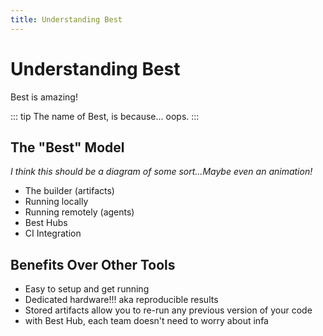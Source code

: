 ```yaml
---
title: Understanding Best
---
```


# Understanding Best

Best is amazing!

::: tip
The name of Best, is because... oops.
:::

## The "Best" Model
*I think this should be a diagram of some sort...Maybe even an animation!*
- The builder (artifacts)
- Running locally
- Running remotely (agents)
- Best Hubs
- CI Integration

## Benefits Over Other Tools
- Easy to setup and get running
- Dedicated hardware!!! aka reproducible results
- Stored artifacts allow you to re-run any previous version of your code
- with Best Hub, each team doesn't need to worry about infa